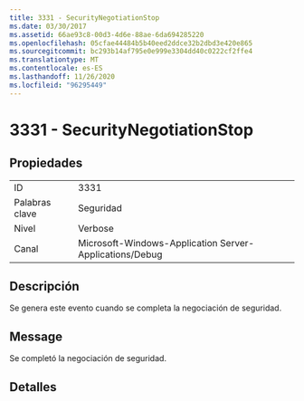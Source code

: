 ```yaml
---
title: 3331 - SecurityNegotiationStop
ms.date: 03/30/2017
ms.assetid: 66ae93c8-00d3-4d6e-88ae-6da694285220
ms.openlocfilehash: 05cfae44484b5b40eed2ddce32b2dbd3e420e865
ms.sourcegitcommit: bc293b14af795e0e999e3304dd40c0222cf2ffe4
ms.translationtype: MT
ms.contentlocale: es-ES
ms.lasthandoff: 11/26/2020
ms.locfileid: "96295449"
---
```

# <a name="3331---securitynegotiationstop"></a>3331 - SecurityNegotiationStop

## <a name="properties"></a>Propiedades  
  
|||  
|-|-|  
|ID|3331|  
|Palabras clave|Seguridad|  
|Nivel|Verbose|  
|Canal|Microsoft-Windows-Application Server-Applications/Debug|  
  
## <a name="description"></a>Descripción  

 Se genera este evento cuando se completa la negociación de seguridad.  
  
## <a name="message"></a>Message  

 Se completó la negociación de seguridad.  
  
## <a name="details"></a>Detalles
